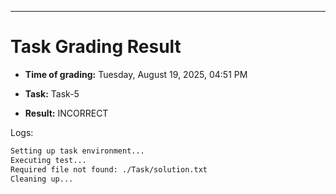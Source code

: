 
---
# Task Grading Result

- **Time of grading:** Tuesday, August 19, 2025, 04:51 PM

- **Task:** Task-5

- **Result:** INCORRECT


Logs:
```bash
Setting up task environment...
Executing test...
Required file not found: ./Task/solution.txt
Cleaning up...
```
